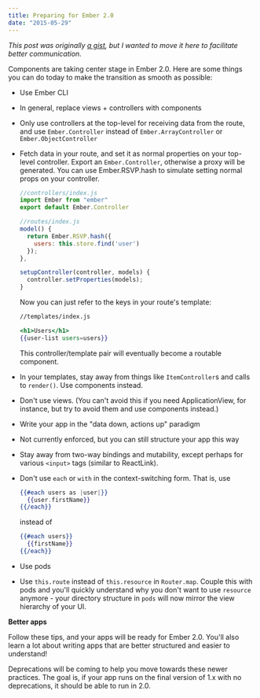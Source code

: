 ```yaml
---
title: Preparing for Ember 2.0
date: "2015-05-29"
---
```


_This post was originally [a gist](https://gist.github.com/samselikoff/1d7300ce59d216fdaf97), but I wanted to move it here to facilitate better communication._

Components are taking center stage in Ember 2.0. Here are some things you can do today to make the transition as smooth as possible:

- Use Ember CLI
- In general, replace views + controllers with components
- Only use controllers at the top-level for receiving data from the route, and use `Ember.Controller` instead of `Ember.ArrayController` or `Ember.ObjectController`
- Fetch data in your route, and set it as normal properties on your top-level controller. Export an `Ember.Controller`, otherwise a proxy will be generated. You can use Ember.RSVP.hash to simulate setting normal props on your controller.

  ```js
  //controllers/index.js
  import Ember from "ember"
  export default Ember.Controller

  //routes/index.js
  model() {
    return Ember.RSVP.hash({
      users: this.store.find('user')
    });
  },

  setupController(controller, models) {
    controller.setProperties(models);
  }
  ```

  Now you can just refer to the keys in your route's template:

  ```hbs
  //templates/index.js

  <h1>Users</h1>
  {{user-list users=users}}
  ```

  This controller/template pair will eventually become a routable component.

- In your templates, stay away from things like `ItemController`s and calls to `render()`. Use components instead.
- Don't use views. (You can't avoid this if you need ApplicationView, for instance, but try to avoid them and use components instead.)
- Write your app in the "data down, actions up" paradigm
- Not currently enforced, but you can still structure your app this way
- Stay away from two-way bindings and mutability, except perhaps for various `<input>` tags (similar to ReactLink).
- Don't use `each` or `with` in the context-switching form. That is, use

  ```hbs
  {{#each users as |user|}}
    {{user.firstName}}
  {{/each}}
  ```

  instead of

  ```hbs
  {{#each users}}
    {{firstName}}
  {{/each}}
  ```

- Use pods
- Use `this.route` instead of `this.resource` in `Router.map`. Couple this with pods and you'll quickly understand why you don't want to use `resource` anymore - your directory structure in `pods` will now mirror the view hierarchy of your UI.

**Better apps**

Follow these tips, and your apps will be ready for Ember 2.0. You'll also learn a lot about writing apps that are better structured and easier to understand!

Deprecations will be coming to help you move towards these newer practices. The goal is, if your app runs on the final version of 1.x with no deprecations, it should be able to run in 2.0.
